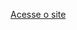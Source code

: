 <a href="https://otaviogoncalves.github.io/megabyte/index.html"></a>
<a href="menu.html">Acesse o site</a>


